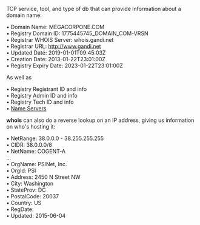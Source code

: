 
TCP service, tool, and type of db that can provide information about a domain name:  
  
• Domain Name: MEGACORPONE.COM  
• Registry Domain ID: 1775445745_DOMAIN_COM-VRSN  
• Registrar WHOIS Server: whois.gandi.net  
• Registrar URL: http://www.gandi.net  
• Updated Date: 2019-01-01T09:45:03Z  
• Creation Date: 2013-01-22T23:01:00Z  
• Registry Expiry Date: 2023-01-22T23:01:00Z  
  
As well as  
  
• Registry Registrant ID and info  
• Registry Admin ID and info  
• Registry Tech ID and info  
• [Name Servers](DNS%20-%20Nameservers%20&%20TLD.md)  
  
  
**whois** can also do a reverse lookup on an IP address, giving us information on who's hosting it:  
  
• NetRange: 38.0.0.0 - 38.255.255.255  
• CIDR: 38.0.0.0/8  
• NetName: COGENT-A  
...  
• OrgName: PSINet, Inc.  
• OrgId: PSI  
• Address: 2450 N Street NW  
• City: Washington  
• StateProv: DC  
• PostalCode: 20037  
• Country: US  
• RegDate:  
• Updated: 2015-06-04